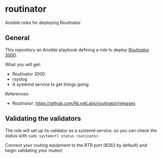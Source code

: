 # routinator
Ansible roles for deploying Routinator

## General

This repository an Ansible playbook defining a role to deploy [Routinator 3000](https://github.com/NLnetLabs/routinator).

What you will get:
- Routinator 3000
- rsyslog
- A systemd service to get things going

References: 
- Routinator: https://github.com/NLnetLabs/routinator/releases

## Validating the validators
The role will set up its validator as a systemd service, so you can check the status with `sudo systemctl status routinator`. 

Connect your routing equipment to the RTR port (8282 by default) and begin validating your routes!